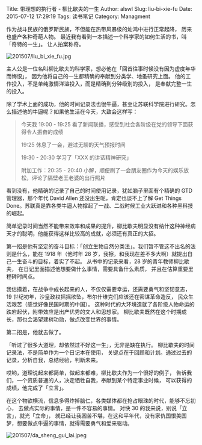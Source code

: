 Title: 带理想的执行者 - 柳比歇夫的一生
Author: alswl
Slug: liu-bi-xie-fu
Date: 2015-07-12 17:29:19
Tags: 读书笔记
Category: Managment


作为战斗民族的俄罗斯民族，不但能在热带风暴级的灿鸿中进行正常起降，
历来也盛产各种奇葩人物。
最近我有看到一本描述一个科学家的如何生活的书，叫「奇特的一生」。
让人拍案称奇。

![201507/liu_bi_xie_fu.jpg](http://upload-log4d.qiniudn.com/upload_dropbox/201507/liu_bi_xie_fu.jpg)

主人公是一位名叫柳比歇夫的科学家，想必他在「回首往事时候没有因为虚度年华而悔恨」，
因为他将自己的一生都精确的奉献到分类学、地蚤研究上面。
他的工作投入，不是单纯激情洋溢投入，而是精确到分钟级别的投入，
是奉献完整一生的投入。

除了学术上面的成功，他的时间记录法也很牛逼，甚至让苏联科学院进行研究。怎么描述他的牛逼呢？如果他生活在今天，大致会这样写：

> 今天我 19:00 - 19:25 看了新闻联播，感受到社会各阶级在党的领导下面获得令人振奋的成绩
>
> 19:25 休息了一会，避过无聊的天气预报时间
>
> 19:30 - 20:30 学习了「XXX 的讲话精神研究」
>
> 附加工作：20:35 - 20:40 小解，顺便刷了一会朋友圈作为今天的娱乐放松，评论了隔壁老王老婆的出行照片

看到没有，他精确的记录了自己的时间使用记录，犹如脑子里面有个精确的 GTD
管理器，那个年代 David Allen 还没出生呢，肯定也谈不上了解 Get Things Done。苏联真是靠各类牛逼人物撑起了一战、二战时候工业大跃进和各种黑科技的崛起。

简单记录时间当然不能带来效率和成果的提升，柳比歇夫明显没有纳什这种神经病天才的聪明，他能获得这样比较高的成就，必须还有真正的大招。

第一招是他有坚定的奋斗目标：「创立生物自然分类法」。我们暂不管这不出名的法则是什么，能在 1918 年（他时年 28 岁，我擦，和我现在差不多大啊）就提出自己一生奋斗的目标，着实了不起。
从书中的记录来看，28 岁的青年教师柳比歇夫，
在日记里面描述他想要做什么事情，需要具备什么素质，
并且在估算重要里程碑时间点。

我估摸着，在战争中成长起来的人，不仅仅需要幸运，还需要勇气和坚韧意志，
19 世纪初年，沙皇政权摇摇欲坠，布尔什维克们应该还在密谋革命造反，
民众生活艰苦（感觉好像民国时期的中国）。
这种时代的大环境造就了各阶级人物命运的跌宕起伏，附带效应是出产优秀的文人和思想家。
柳比歇夫既然在这个时期成长，那也会渴望建树功勋，做点改变世界的事情。

第二招是，他就去做了。

「听过了很多大道理，却依然过不好这一生」，无非是缺在执行。
柳比歇夫的时间记录法，不是简单作为一个日记本在使用，
关键点在于回顾和计划。通过过去的记录，分析自我，总结经验，判断未来。

哎哟，道理说起来都简单，做起来都难，柳比歇夫作为一个很好的例子，
告诉我们，一个资质普通的人，决定牺牲自我，奉献到某个特定事业时候，
可以获得的成绩，他完成了「立言」。

在这个物欲横流，信息多得炸掉脑仁，各类媒体都在抢占眼珠的时代，能够不忘初心，
去做点实际的事情，是一件不容易的事情。
对快 30 的我来说，别说「立言」，就光「立命」，
就已经让我困苦不堪，在这和平年代，没有家仇国恨美国梦，想要做点牛逼的事情，就得需要勇气和爱来驱动。

![201507/da_sheng_gui_lai.jpeg](http://upload-log4d.qiniudn.com/upload_dropbox/201507/da_sheng_gui_lai.jpeg)
